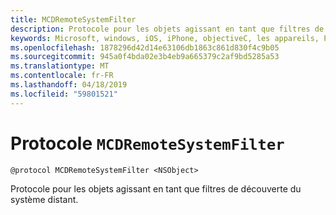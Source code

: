 ```yaml
---
title: MCDRemoteSystemFilter
description: Protocole pour les objets agissant en tant que filtres de découverte du système distant.
keywords: Microsoft, windows, iOS, iPhone, objectiveC, les appareils, Project Rome connectés
ms.openlocfilehash: 1878296d42d14e63106db1863c861d830f4c9b05
ms.sourcegitcommit: 945a0f4bda02e3b4eb9a665379c2af9bd5285a53
ms.translationtype: MT
ms.contentlocale: fr-FR
ms.lasthandoff: 04/18/2019
ms.locfileid: "59801521"
---
```

# <a name="protocol-mcdremotesystemfilter"></a>Protocole `MCDRemoteSystemFilter`

```
@protocol MCDRemoteSystemFilter <NSObject>
```

Protocole pour les objets agissant en tant que filtres de découverte du système distant.
